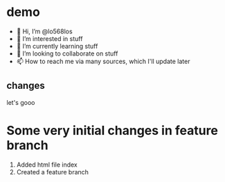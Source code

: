 # demo
- 👋 Hi, I’m @lo568los
- 👀 I’m interested in stuff
- 🌱 I’m currently learning stuff
- 💞️ I’m looking to collaborate on stuff
- 📫 How to reach me via many sources, which I'll update later

<!---
lo568los/lo568los is a ✨ special ✨ repository because its `README.md` (this file) appears on your GitHub profile.
You can click the Preview link to take a look at your changes.
--->

## changes
let's gooo
# Some very initial changes in feature branch
1. Added html file index
2. Created a feature branch